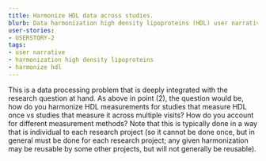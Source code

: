 ```yaml
---
title: Harmonize HDL data across studies.
blurb: Data harmonization high density lipoproteins (HDL) user narrative.
user-stories:
- USERSTORY-2
tags:
- user narrative
- harmonization high density lipoproteins
- harmonize hdl
---
```

This is a data processing problem that is deeply integrated with the research question at hand.  As above in point (2), the question would be, how do you harmonize HDL measurements for studies that measure HDL once vs studies that measure it across multiple visits?  How do you account for different measurement methods? Note that this is typically done in a way that is individual to each research project (so it cannot be done once, but in general must be done for each research project; any given harmonization may be reusable by some other projects, but will not generally be reusable).